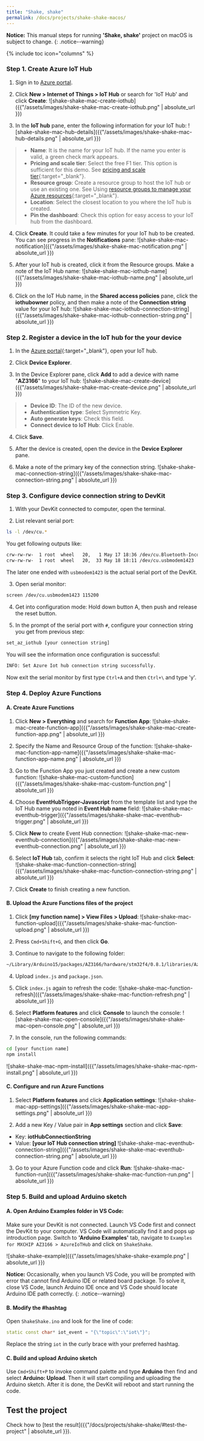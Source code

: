 ```yaml
---
title: "Shake, shake"
permalink: /docs/projects/shake-shake-macos/
---
```


**Notice:** This manual steps for running **'Shake, shake'** project on macOS is subject to change.
{: .notice--warning}

{% include toc icon="columns" %}

### Step 1. Create Azure IoT Hub

1. Sign in to [Azure portal](https://portal.azure.com/).

2. Click **New > Internet of Things > IoT Hub** or search for 'IoT Hub' and click **Create**:
 ![shake-shake-mac-create-iothub]({{"/assets/images/shake-shake-mac-create-iothub.png" | absolute_url }})

3. In the **IoT hub** pane, enter the following information for your IoT hub:
 ![shake-shake-mac-hub-details]({{"/assets/images/shake-shake-mac-hub-details.png" | absolute_url }})
 > * **Name**: It is the name for your IoT hub. If the name you enter is valid, a green check mark appears.
 > * **Pricing and scale tier**: Select the free F1 tier. This option is sufficient for this demo. See [pricing and scale tier](https://azure.microsoft.com/pricing/details/iot-hub/){:target="_blank"}.
 > * **Resource group**: Create a resource group to host the IoT hub or use an existing one. See Using [resource groups to manage your Azure resources](https://docs.microsoft.com/en-us/azure/azure-resource-manager/resource-group-portal){:target="_blank"}.
 > * **Location**: Select the closest location to you where the IoT hub is created.
 > * **Pin the dashboard**: Check this option for easy access to your IoT hub from the dashboard.

4. Click **Create**. It could take a few minutes for your IoT hub to be created. You can see progress in the **Notifications** pane:
 ![shake-shake-mac-notification]({{"/assets/images/shake-shake-mac-notification.png" | absolute_url }})

5. After your IoT hub is created, click it from the Resource groups. Make a note of the IoT Hub name:
 ![shake-shake-mac-iothub-name]({{"/assets/images/shake-shake-mac-iothub-name.png" | absolute_url }})

6. Click on the IoT Hub name, in the **Shared access policies** pane, click the **iothubowner** policy, and then make a note of the **Connection string** value for your IoT hub:
 ![shake-shake-mac-iothub-connection-string]({{"/assets/images/shake-shake-mac-iothub-connection-string.png" | absolute_url }})

### Step 2. Register a device in the IoT hub for the your device

1. In the [Azure portal](https://portal.azure.com/){:target="_blank"}, open your IoT hub.

2. Click **Device Explorer**.

3. In the Device Explorer pane, click **Add** to add a device with name "**AZ3166**" to your IoT hub:
 ![shake-shake-mac-create-device]({{"/assets/images/shake-shake-mac-create-device.png" | absolute_url }})
 > * **Device ID**: The ID of the new device.
 > * **Authentication type**: Select Symmetric Key.
 > * **Auto generate keys**: Check this field.
 > * **Connect device to IoT Hub**: Click Enable.

4. Click **Save**.

5. After the device is created, open the device in the **Device Explorer** pane.

6. Make a note of the primary key of the connection string.
 ![shake-shake-mac-connection-string]({{"/assets/images/shake-shake-mac-connection-string.png" | absolute_url }})

### Step 3. Configure device connection string to DevKit

1. With your DevKit connected to computer, open the terminal.

2. List relevant serial port:
 ```bash
 ls -l /dev/cu.*
 ```
 You get following outputs like:
 ```bash
 crw-rw-rw-  1 root  wheel   20,   1 May 17 18:36 /dev/cu.Bluetooth-Incoming-Port
 crw-rw-rw-  1 root  wheel   20,  33 May 18 18:11 /dev/cu.usbmodem1423
 ```
 The later one ended with `usbmodem1423` is the actual serial port of the DevKit.

3. Open serial monitor:
 ```bash
 screen /dev/cu.usbmodem1423 115200
 ```

4. Get into configuration mode:
 Hold down button A, then push and release the reset button.

5. In the prompt of the serial port with `#`, configure your connection string you get from previous step:
 ```bash
 set_az_iothub [your connection string]
 ```
 You will see the information once configuration is successful:
 ```bash
 INFO: Set Azure Iot hub connection string successfully.
 ```
 Now exit the serial monitor by first type `Ctrl+A` and then `Ctrl+\` and type 'y'.

### Step 4. Deploy Azure Functions

#### A. Create Azure Functions

1. Click **New > Everything** and search for **Function App**:
 ![shake-shake-mac-create-function-app]({{"/assets/images/shake-shake-mac-create-function-app.png" | absolute_url }})

2. Specify the Name and Resource Group of the function:
 ![shake-shake-mac-function-app-name]({{"/assets/images/shake-shake-mac-function-app-name.png" | absolute_url }})

3. Go to the Function App you just created and create a new custom function:
 ![shake-shake-mac-custom-function]({{"/assets/images/shake-shake-mac-custom-function.png" | absolute_url }})

4. Choose **EventHubTrigger-Javascript** from the template list and type the IoT Hub name you noted in **Event Hub name** field:
 ![shake-shake-mac-eventhub-trigger]({{"/assets/images/shake-shake-mac-eventhub-trigger.png" | absolute_url }})

5. Click **New** to create Event Hub connection:
 ![shake-shake-mac-new-eventhub-connection]({{"/assets/images/shake-shake-mac-new-eventhub-connection.png" | absolute_url }})

6. Select **IoT Hub** tab, confirm it selects the right IoT Hub and click **Select**:
 ![shake-shake-mac-function-connection-string]({{"/assets/images/shake-shake-mac-function-connection-string.png" | absolute_url }})

7. Click **Create** to finish creating a new function.

#### B. Upload the Azure Functions files of the project

1. Click **[my function name] > View Files > Upload**:
 ![shake-shake-mac-function-upload]({{"/assets/images/shake-shake-mac-function-upload.png" | absolute_url }})

2. Press `Cmd+Shift+G`, and then click **Go**.

3. Continue to navigate to the following folder:
 ```bash
 ~/Library/Arduino15/packages/AZ3166/hardware/stm32f4/0.8.1/libraries/AzureIotHub/examples/ShakeShake/azureFunction
 ```
4. Upload `index.js` and `package.json`.

5. Click `index.js` again to refresh the code:
 ![shake-shake-mac-function-refresh]({{"/assets/images/shake-shake-mac-function-refresh.png" | absolute_url }})

6. Select **Platform features** and click **Console** to launch the console:
 ![shake-shake-mac-open-console]({{"/assets/images/shake-shake-mac-open-console.png" | absolute_url }})

7. In the console, run the following commands:
 ```bash
 cd [your function name]
 npm install
 ```
 ![shake-shake-mac-npm-install]({{"/assets/images/shake-shake-mac-npm-install.png" | absolute_url }})

#### C. Configure and run Azure Functions

1. Select **Platform features** and click **Application settings**:
 ![shake-shake-mac-app-settings]({{"/assets/images/shake-shake-mac-app-settings.png" | absolute_url }})

2. Add a new Key / Value pair in **App settings** section and click **Save**:
 - Key: **iotHubConnectionString**
 - Value: **[your IoT Hub connection string]**
 ![shake-shake-mac-eventhub-connection-string]({{"/assets/images/shake-shake-mac-eventhub-connection-string.png" | absolute_url }})

3. Go to your Azure Function code and click **Run**:
 ![shake-shake-mac-function-run]({{"/assets/images/shake-shake-mac-function-run.png" | absolute_url }})

### Step 5. Build and upload Arduino sketch

#### A. Open Arduino Examples folder in VS Code:

Make sure your DevKit is not connected. Launch VS Code first and connect the DevKit to your computer. VS Code will automatically find it and pops up introduction page. Switch to **'Arduino Examples'** tab, navigate to `Examples for MXCHIP AZ3166 > AzureIoTHub` and click on `ShakeShake`.

![shake-shake-example]({{"/assets/images/shake-shake-example.png" | absolute_url }})

**Notice:** Occasionally, when you launch VS Code, you will be prompted with error that cannot find Arduino IDE or related board package. To solve it, close VS Code, launch Arduino IDE once and VS Code should locate Arduino IDE path correctly.
{: .notice--warning}

#### B. Modify the #hashtag

Open `ShakeShake.ino` and look for the line of code:

```cpp
static const char* iot_event = "{\"topic\":\"iot\"}";
```

Replace the string `iot` in the curly brace with your preferred hashtag.

#### C. Build and upload Arduino sketch

Use `Cmd+Shift+P` to invoke command palette and type **Arduino** then find and select **Arduino: Upload**. Then it will start compiling and uploading the Arduino sketch. After it is done, the DevKit will reboot and start running the code.

## Test the project

Check how to [test the result]({{"/docs/projects/shake-shake/#test-the-project" | absolute_url }}).